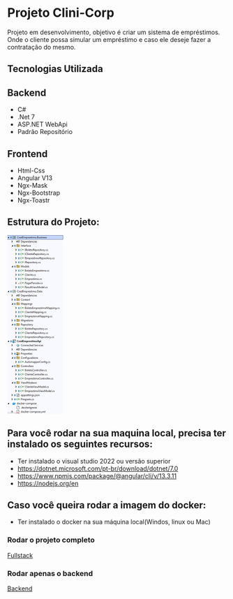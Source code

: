 # Projeto Clini-Corp
Projeto em desenvolvimento, objetivo é criar um sistema de empréstimos. Onde o cliente possa simular um empréstimo e caso ele deseje fazer a contratação do mesmo.

## Tecnologias Utilizada
## Backend
- C#
- .Net 7
- ASP.NET WebApi   
- Padrão Repositório
## Frontend
- Html-Css
- Angular V13
- Ngx-Mask
- Ngx-Bootstrap
- Ngx-Toastr

## Estrutura do Projeto:
![Estrutura](https://github.com/pessanitalo/Assets/blob/main/Projeto1.png)

## Para você rodar na sua maquina local, precisa ter instalado os seguintes recursos:
- Ter instalado o visual studio 2022 ou versão superior
- https://dotnet.microsoft.com/pt-br/download/dotnet/7.0
- https://www.npmjs.com/package/@angular/cli/v/13.3.11
- https://nodejs.org/en

## Caso você queira rodar a imagem do docker:
- Ter instalado o docker na sua máquina local(Windos, linux ou Mac)
### Rodar o projeto completo
[Fullstack](https://github.com/pessanitalo/Emprestimo/tree/main/Docker%20Fullstack)

### Rodar apenas o backend
[Backend](https://github.com/pessanitalo/Emprestimo/tree/main/Docker%20BackEnd)
